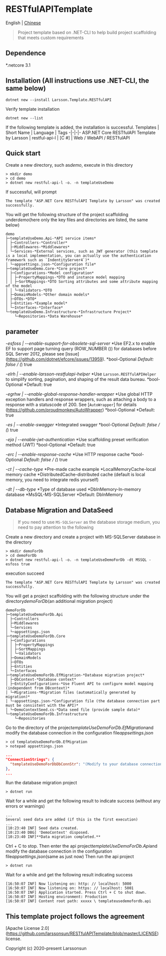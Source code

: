 # RESTfulAPITemplate
English | [Chinese](./README-zh.md)
> Project template based on .NET-CLI to help build project scaffolding that meets custom requirements
## Dependence
*.netcore 3.1

## Installation (All instructions use .NET-CLI, the same below)
```
dotnet new --install Larsson.Template.RESTfulAPI
```
Verify template installation
```
dotnet new --list
```
If the following template is added, the installation is successful.
Templates | Short Name | Language | Tags
-|-|-|-
ASP.NET Core RESTfulAPI Template by Larsson | restful-api-l | [C #] | Web / WebAPI / RESTfulAPI
## Quick start
Create a new directory, such as*demo*, execute in this directory
```
> mkdir demo
> cd demo
> dotnet new restful-api-l -o. -n templateUseDemo
```
If successful, will prompt
```
The template "ASP.NET Core RESTfulAPI Template by Larsson" was created successfully.
```
You will get the following structure of the project scaffolding under*demo*(here only the key files and directories are listed, the same below)

```
demo
├─templateUseDemo.Api-*API service items*
│ ├─Controllers-*Controller*
│ ├─Middlewares-*Middlewares*
│ └─Services-*External services, such as JWT generator (this template is a local implementation, you can actually use the authentication framework such as `IndentityServer4`)*
│ └─appsettings.json-*Configuration file*
├─templateUseDemo.Core-*Core project*
│ ├─Configurations-*Model configuration*
│ │ ├─PropertyMappings-*DTO and instance model mapping
│ │ ├─SortMappings-*DTO Sorting attributes and some attribute mapping of the model
│ │ └─Validators-*DTO
│ ├─DomainModels-*Other domain models*
│ ├─DTOs-*DTO*
│ ├─Entities-*Example model*
│ └─Interfaces-*Interface*
└─templateUseDemo.Infrastructure-*Infrastructure Project*
    └─Repositories-*Data Warehouse*
```

## parameter
*-esfoss | --enable-support-for-obsolete-sql-server*
*Use EF2.x to enable EF to support page turning query (ROW_NUMBER ()) for databases before SQL Server 2012, please see [issue] (https://github.com/dotnet/efcore/issues/13959).
*bool-Optional
*Default: false / (*) true

*-elrh | --enable-larsson-restfulapi-helper*
*Use `Larsson.RESTfulAPIHelper` to simplify sorting, pagination, and shaping of the result data bureau.
*bool-Optional
*Default: true

*-egrhw | --enable-global-response-handler-wrapper*
*Use global HTTP exception handlers and response wrappers, such as attaching a body to a response with a statuscode of 200. See [`AutoWrapper`] for details (https://github.com/proudmonkey/AutoWrapper)
*bool-Optional
*Default: true

*-es | --enable-swagger*
*Integrated swagger
*bool-Optional
*Default: false / (*) true

*-eja | --enable-jwt-authentication*
*Use scaffolding preset verification method (JWT)
*bool-Optional
*Default: true

*-erc | --enable-response-cache*
*Use HTTP response cache
*bool-Optional
*Default: false / (*) true

*-ct | --cache-type*
*Pre-made cache example
*LocalMemoryCache-local memory cache
*DistributedCache-distributed cache (default is local memory, you need to integrate redis yourself)

*-dt | --db-type*
*Type of database used
*DbInMemory-In-memory database
*MsSQL-MS-SQLServer
*Default: DbInMemory
## Database Migration and DataSeed
> If you need to use `MS-SQLServer` as the database storage medium, you need to pay attention to the following

Create a new directory and create a project with MS-SQLServer database in the directory
```
> mkdir demoForDb
> cd demoForDb
> dotnet new restful-api-l -o. -n templateUseDemoForDb -dt MSSQL -esfoss true
```
execution succeed
```
The template "ASP.NET Core RESTfulAPI Template by Larsson" was created successfully.
```
You will get a project scaffolding with the following structure under the directory*demoForDb*(an additional migration project)

```
demoForDb
├─templateUseDemoForDb.Api
│ ├─Controllers
│ ├─Middlewares
│ └─Services
│ └─appsettings.json
├─templateUseDemoForDb.Core
│ ├─Configurations
│ │ ├─PropertyMappings
│ │ ├─SortMappings
│ │ └─Validators
│ ├─DomainModels
│ ├─DTOs
│ ├─Entities
│ └─Interfaces
├─templateUseDemoForDb.EfMigration-*Database migration project*
│ ├─DbContext-*Database context*
│ ├─EntityConfigurations-*Use Fluent API to configure model mapping (independent from DBcontext)*
│ └─Migrations-*Migration files (automatically generated by migration)*
│ └─appsettings.json-*Configuration file (the database connection part must be consistent with the API)*
│ └─DemoContextSeed.cs-*Data seed file (provide sample data)*
└─templateUseDemoForDb.Infrastructure
    └─Repositories
```

Go to the directory of the project*emplateUseDemoForDb.EfMigration*and modify the database connection in the configuration file*appsettings.json*
```
> cd templateUseDemoForDb.EfMigration
> notepad appsettings.json
```
```json
...
"ConnectionStrings": {
  "templateUseDemoForDbDbConnStr": "(Modify to your database connection string)"
},
...
```
Run the database migration project
```
> dotnet run
```
Wait for a while and get the following result to indicate success (without any errors or warnings)
```
...
Several seed data are added (if this is the first execution)
...
[10:23:40 INF] Seed data created.
[10:23:40 DBG] 'DemoContext' disposed.
[10:23:40 INF]**Data migration completed.**
```
Ctrl + C to stop. Then enter the api project*templateUseDemoForDb.Api*and modify the database connection in the configuration file*appsettings.json*(same as just now)
Then run the api project
```
> dotnet run
```
Wait for a while and get the following result indicating success
```
[16:50:07 INF] Now listening on: http: // localhost: 5000
[16:50:07 INF] Now listening on: https: // localhost: 5001
[16:50:07 INF] Application started. Press Ctrl + C to shut down.
[16:50:07 INF] Hosting environment: Production
[16:50:07 INF] Content root path: xxxxx \ templateusedemofordb.api
```

## This template project follows the agreement
[Apache License 2.0] (https://github.com/larssonsun/RESTfulAPITemplate/blob/master/LICENSE) license.

Copyright (c) 2020-present Larssonsun